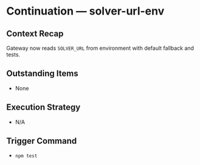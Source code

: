 # Continuation — solver-url-env

## Context Recap
Gateway now reads `SOLVER_URL` from environment with default fallback and tests.

## Outstanding Items
- None

## Execution Strategy
- N/A

## Trigger Command
- `npm test`
